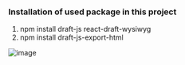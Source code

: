 ### Installation of used package in this project

1.  npm install draft-js react-draft-wysiwyg
2.  npm install draft-js-export-html

![image](https://github.com/krishna-bahadur/text-editor-like-facebook/assets/85353641/bbf5876f-09ec-4d31-a28c-81a406a1ed39)

